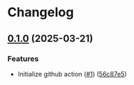 # Changelog

## [0.1.0](https://github.com/germainlefebvre4/cvwonder-action/compare/v0.0.0...v0.1.0) (2025-03-21)


### Features

* Initialize github action ([#1](https://github.com/germainlefebvre4/cvwonder-action/issues/1)) ([56c87e5](https://github.com/germainlefebvre4/cvwonder-action/commit/56c87e5ac1eb1a9f078fc7144210ef013eafc2a7))
